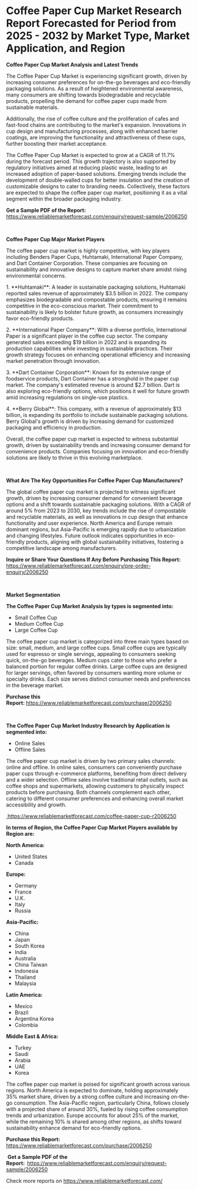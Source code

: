 <p><h1>Coffee Paper Cup Market Research Report Forecasted for Period from 2025 -  2032 by Market Type, Market Application, and Region</h1></p><p><strong>Coffee Paper Cup Market Analysis and Latest Trends</strong></p>
<p><p>The Coffee Paper Cup Market is experiencing significant growth, driven by increasing consumer preferences for on-the-go beverages and eco-friendly packaging solutions. As a result of heightened environmental awareness, many consumers are shifting towards biodegradable and recyclable products, propelling the demand for coffee paper cups made from sustainable materials. </p><p>Additionally, the rise of coffee culture and the proliferation of cafes and fast-food chains are contributing to the market's expansion. Innovations in cup design and manufacturing processes, along with enhanced barrier coatings, are improving the functionality and attractiveness of these cups, further boosting their market acceptance.</p><p>The Coffee Paper Cup Market is expected to grow at a CAGR of 11.7% during the forecast period. This growth trajectory is also supported by regulatory initiatives aimed at reducing plastic waste, leading to an increased adoption of paper-based solutions. Emerging trends include the development of double-walled cups for better insulation and the creation of customizable designs to cater to branding needs. Collectively, these factors are expected to shape the coffee paper cup market, positioning it as a vital segment within the broader packaging industry.</p></p>
<p><strong>Get a Sample PDF of the Report:&nbsp;</strong> <a href="https://www.reliablemarketforecast.com/enquiry/request-sample/2006250?utm_campaign=2332&utm_medium=2&utm_source=Github&utm_content=ia&utm_term=08022025&utm_id=coffee-paper-cup">https://www.reliablemarketforecast.com/enquiry/request-sample/2006250</a></p>
<p>&nbsp;</p>
<p><strong>Coffee Paper Cup Major Market Players</strong></p>
<p><p>The coffee paper cup market is highly competitive, with key players including Benders Paper Cups, Huhtamaki, International Paper Company, and Dart Container Corporation. These companies are focusing on sustainability and innovative designs to capture market share amidst rising environmental concerns.</p><p>1. **Huhtamaki**: A leader in sustainable packaging solutions, Huhtamaki reported sales revenue of approximately $3.5 billion in 2022. The company emphasizes biodegradable and compostable products, ensuring it remains competitive in the eco-conscious market. Their commitment to sustainability is likely to bolster future growth, as consumers increasingly favor eco-friendly products.</p><p>2. **International Paper Company**: With a diverse portfolio, International Paper is a significant player in the coffee cup sector. The company generated sales exceeding $19 billion in 2022 and is expanding its production capabilities while investing in sustainable practices. Their growth strategy focuses on enhancing operational efficiency and increasing market penetration through innovation.</p><p>3. **Dart Container Corporation**: Known for its extensive range of foodservice products, Dart Container has a stronghold in the paper cup market. The company's estimated revenue is around $2.7 billion. Dart is also exploring eco-friendly options, which positions it well for future growth amid increasing regulations on single-use plastics.</p><p>4. **Berry Global**: This company, with a revenue of approximately $13 billion, is expanding its portfolio to include sustainable packaging solutions. Berry Global's growth is driven by increasing demand for customized packaging and efficiency in production.</p><p>Overall, the coffee paper cup market is expected to witness substantial growth, driven by sustainability trends and increasing consumer demand for convenience products. Companies focusing on innovation and eco-friendly solutions are likely to thrive in this evolving marketplace.</p></p>
<p>&nbsp;</p>
<p><strong>What Are The Key Opportunities For Coffee Paper Cup Manufacturers?</strong></p>
<p><p>The global coffee paper cup market is projected to witness significant growth, driven by increasing consumer demand for convenient beverage options and a shift towards sustainable packaging solutions. With a CAGR of around 5% from 2023 to 2030, key trends include the rise of compostable and recyclable materials, as well as innovations in cup design that enhance functionality and user experience. North America and Europe remain dominant regions, but Asia-Pacific is emerging rapidly due to urbanization and changing lifestyles. Future outlook indicates opportunities in eco-friendly products, aligning with global sustainability initiatives, fostering a competitive landscape among manufacturers.</p></p>
<p><strong>Inquire or Share Your Questions If Any Before Purchasing This Report:</strong> <a href="https://www.reliablemarketforecast.com/enquiry/pre-order-enquiry/2006250?utm_campaign=2332&utm_medium=2&utm_source=Github&utm_content=ia&utm_term=08022025&utm_id=coffee-paper-cup">https://www.reliablemarketforecast.com/enquiry/pre-order-enquiry/2006250</a></p>
<p>&nbsp;</p>
<p><strong>Market Segmentation</strong></p>
<p><strong>The Coffee Paper Cup Market Analysis by types is segmented into:</strong></p>
<p><ul><li>Small Coffee Cup</li><li>Medium Coffee Cup</li><li>Large Coffee Cup</li></ul></p>
<p><p>The coffee paper cup market is categorized into three main types based on size: small, medium, and large coffee cups. Small coffee cups are typically used for espresso or single servings, appealing to consumers seeking quick, on-the-go beverages. Medium cups cater to those who prefer a balanced portion for regular coffee drinks. Large coffee cups are designed for larger servings, often favored by consumers wanting more volume or specialty drinks. Each size serves distinct consumer needs and preferences in the beverage market.</p></p>
<p><strong>Purchase this Report:&nbsp;</strong><a href="https://www.reliablemarketforecast.com/purchase/2006250?utm_campaign=2332&utm_medium=2&utm_source=Github&utm_content=ia&utm_term=08022025&utm_id=coffee-paper-cup">https://www.reliablemarketforecast.com/purchase/2006250</a></p>
<p>&nbsp;</p>
<p><strong>The Coffee Paper Cup Market Industry Research by Application is segmented into:</strong></p>
<p><ul><li>Online Sales</li><li>Offline Sales</li></ul></p>
<p><p>The coffee paper cup market is driven by two primary sales channels: online and offline. In online sales, consumers can conveniently purchase paper cups through e-commerce platforms, benefiting from direct delivery and a wider selection. Offline sales involve traditional retail outlets, such as coffee shops and supermarkets, allowing customers to physically inspect products before purchasing. Both channels complement each other, catering to different consumer preferences and enhancing overall market accessibility and growth.</p></p>
<p><a href="https://www.reliablemarketforecast.com/coffee-paper-cup-r2006250?utm_campaign=2332&utm_medium=2&utm_source=Github&utm_content=ia&utm_term=08022025&utm_id=coffee-paper-cup">&nbsp;https://www.reliablemarketforecast.com/coffee-paper-cup-r2006250</a></p>
<p><strong>In terms of Region, the Coffee Paper Cup Market Players available by Region are:</strong></p>
<p>
    <p> <strong> North America: </strong>
        <ul>
            <li>United States</li>
            <li>Canada</li>
        </ul>
        </p> 
    <p> <strong> Europe: </strong>
        <ul>
            <li>Germany</li>
            <li>France</li>
            <li>U.K.</li>
            <li>Italy</li>
            <li>Russia</li>
        </ul>
        </p> 
    <p> <strong> Asia-Pacific: </strong>
        <ul>
            <li>China</li>
            <li>Japan</li>
            <li>South Korea</li>
            <li>India</li>
            <li>Australia</li>
            <li>China Taiwan</li>
            <li>Indonesia</li>
            <li>Thailand</li>
            <li>Malaysia</li>
        </ul>
        </p> 
    <p> <strong> Latin America: </strong>
        <ul>
            <li>Mexico</li>
            <li>Brazil</li>
            <li>Argentina Korea</li>
            <li>Colombia</li>
        </ul>
        </p> 
    <p> <strong> Middle East & Africa: </strong>
        <ul>
            <li>Turkey</li>
            <li>Saudi</li>
            <li>Arabia</li>
            <li>UAE</li>
            <li>Korea</li>
        </ul>
    </p>
    </p>
<p><p>The coffee paper cup market is poised for significant growth across various regions. North America is expected to dominate, holding approximately 35% market share, driven by a strong coffee culture and increasing on-the-go consumption. The Asia-Pacific region, particularly China, follows closely with a projected share of around 30%, fueled by rising coffee consumption trends and urbanization. Europe accounts for about 25% of the market, while the remaining 10% is shared among other regions, as shifts toward sustainability enhance demand for eco-friendly options.</p></p>
<p><strong>Purchase this Report: </strong><a href="https://www.reliablemarketforecast.com/purchase/2006250?utm_campaign=2332&utm_medium=2&utm_source=Github&utm_content=ia&utm_term=08022025&utm_id=coffee-paper-cup">https://www.reliablemarketforecast.com/purchase/2006250</a></p>
<p>&nbsp;<strong>Get a Sample PDF of the Report:&nbsp;&nbsp;</strong><a href="https://www.reliablemarketforecast.com/enquiry/request-sample/2006250?utm_campaign=2332&utm_medium=2&utm_source=Github&utm_content=ia&utm_term=08022025&utm_id=coffee-paper-cup">https://www.reliablemarketforecast.com/enquiry/request-sample/2006250</a></p>
<p><strong></strong></p>
<p>Check more reports on <a href="https://www.reliablemarketforecast.com/?utm_campaign=2332&utm_medium=2&utm_source=Github&utm_content=ia&utm_term=08022025&utm_id=coffee-paper-cup">https://www.reliablemarketforecast.com/</a></p>